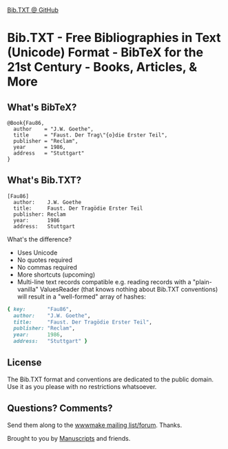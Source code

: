 [Bib.TXT @ GitHub](https://github.com/bibtxt)

# Bib.TXT - Free Bibliographies in Text (Unicode) Format - BibTeX for the 21st Century - Books, Articles, & More

## What's BibTeX?

```
@Book{Fau86,
  author    = "J.W. Goethe",
  title     = "Faust. Der Trag\"{o}die Erster Teil",
  publisher = "Reclam",
  year      = 1986,
  address   = "Stuttgart"
}
```


## What's Bib.TXT?

```
[Fau86]
  author:    J.W. Goethe
  title:     Faust. Der Tragödie Erster Teil
  publisher: Reclam
  year:      1986
  address:   Stuttgart
```


What's the difference?

- Uses Unicode
- No quotes required
- No commas required
- More shortcuts (upcoming)
- Multi-line text records compatible e.g. reading records with a "plain-vanilla" ValuesReader (that knows nothing about Bib.TXT conventions) will result in a "well-formed" array of hashes: 

```ruby
{ key:       "Fau86",
  author:    "J.W. Goethe",
  title:     "Faust. Der Tragödie Erster Teil",
  publisher: "Reclam",
  year:      1986,
  address:   "Stuttgart" }
```



## License

The Bib.TXT format and conventions are dedicated to the public domain.
Use it as you please with no restrictions whatsoever.

## Questions? Comments?

Send them along to the [wwwmake mailing list/forum](http://groups.google.com/group/wwwmake). Thanks.


<!-- todo: move footer to layouts -->

Brought to you by [Manuscripts](https://github.com/manuscripts) and friends.

